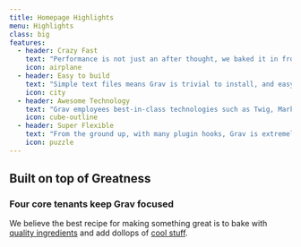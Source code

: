 ```yaml
---
title: Homepage Highlights
menu: Highlights
class: big
features:
  - header: Crazy Fast
    text: "Performance is not just an after thought, we baked it in from the start!"
    icon: airplane
  - header: Easy to build
    text: "Simple text files means Grav is trivial to install, and easy to maintain."
    icon: city
  - header: Awesome Technology
    text: "Grav employees best-in-class technologies such as Twig, Markdown &amp; Yaml"
    icon: cube-outline
  - header: Super Flexible
    text: "From the ground up, with many plugin hooks, Grav is extremely extensible"
    icon: puzzle
---
```


## Built on top of Greatness
### Four core tenants keep Grav focused

We believe the best recipe for making something great is to bake with [quality ingredients](#) and add dollops of [cool stuff](#).

